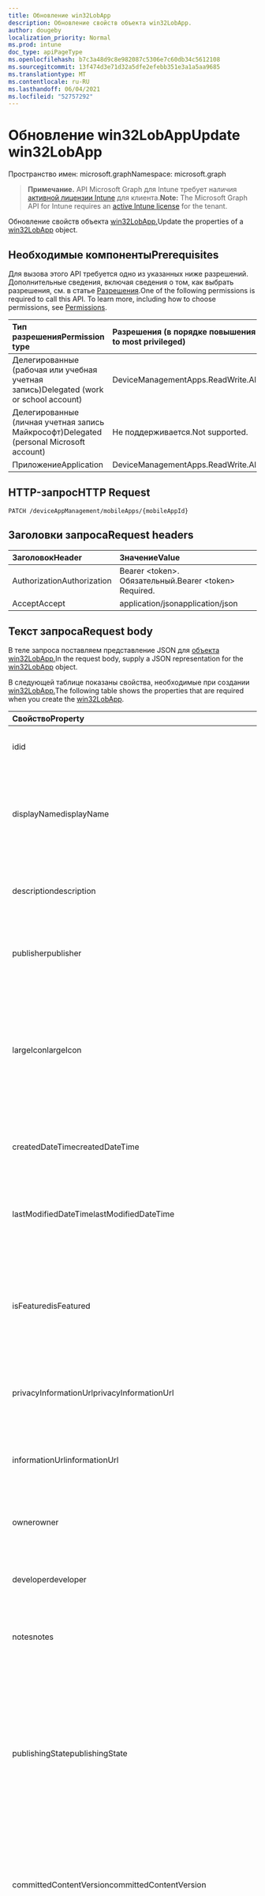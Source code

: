 ```yaml
---
title: Обновление win32LobApp
description: Обновление свойств объекта win32LobApp.
author: dougeby
localization_priority: Normal
ms.prod: intune
doc_type: apiPageType
ms.openlocfilehash: b7c3a48d9c8e982087c5306e7c60db34c5612108
ms.sourcegitcommit: 13f474d3e71d32a5dfe2efebb351e3a1a5aa9685
ms.translationtype: MT
ms.contentlocale: ru-RU
ms.lasthandoff: 06/04/2021
ms.locfileid: "52757292"
---
```

# <a name="update-win32lobapp"></a><span data-ttu-id="85925-103">Обновление win32LobApp</span><span class="sxs-lookup"><span data-stu-id="85925-103">Update win32LobApp</span></span>

<span data-ttu-id="85925-104">Пространство имен: microsoft.graph</span><span class="sxs-lookup"><span data-stu-id="85925-104">Namespace: microsoft.graph</span></span>

> <span data-ttu-id="85925-105">**Примечание.** API Microsoft Graph для Intune требует наличия [активной лицензии Intune](https://go.microsoft.com/fwlink/?linkid=839381) для клиента.</span><span class="sxs-lookup"><span data-stu-id="85925-105">**Note:** The Microsoft Graph API for Intune requires an [active Intune license](https://go.microsoft.com/fwlink/?linkid=839381) for the tenant.</span></span>

<span data-ttu-id="85925-106">Обновление свойств объекта [win32LobApp.](../resources/intune-apps-win32lobapp.md)</span><span class="sxs-lookup"><span data-stu-id="85925-106">Update the properties of a [win32LobApp](../resources/intune-apps-win32lobapp.md) object.</span></span>

## <a name="prerequisites"></a><span data-ttu-id="85925-107">Необходимые компоненты</span><span class="sxs-lookup"><span data-stu-id="85925-107">Prerequisites</span></span>
<span data-ttu-id="85925-p101">Для вызова этого API требуется одно из указанных ниже разрешений. Дополнительные сведения, включая сведения о том, как выбрать разрешения, см. в статье [Разрешения](/graph/permissions-reference).</span><span class="sxs-lookup"><span data-stu-id="85925-p101">One of the following permissions is required to call this API. To learn more, including how to choose permissions, see [Permissions](/graph/permissions-reference).</span></span>

|<span data-ttu-id="85925-110">Тип разрешения</span><span class="sxs-lookup"><span data-stu-id="85925-110">Permission type</span></span>|<span data-ttu-id="85925-111">Разрешения (в порядке повышения привилегий)</span><span class="sxs-lookup"><span data-stu-id="85925-111">Permissions (from least to most privileged)</span></span>|
|:---|:---|
|<span data-ttu-id="85925-112">Делегированные (рабочая или учебная учетная запись)</span><span class="sxs-lookup"><span data-stu-id="85925-112">Delegated (work or school account)</span></span>|<span data-ttu-id="85925-113">DeviceManagementApps.ReadWrite.All</span><span class="sxs-lookup"><span data-stu-id="85925-113">DeviceManagementApps.ReadWrite.All</span></span>|
|<span data-ttu-id="85925-114">Делегированные (личная учетная запись Майкрософт)</span><span class="sxs-lookup"><span data-stu-id="85925-114">Delegated (personal Microsoft account)</span></span>|<span data-ttu-id="85925-115">Не поддерживается.</span><span class="sxs-lookup"><span data-stu-id="85925-115">Not supported.</span></span>|
|<span data-ttu-id="85925-116">Приложение</span><span class="sxs-lookup"><span data-stu-id="85925-116">Application</span></span>|<span data-ttu-id="85925-117">DeviceManagementApps.ReadWrite.All</span><span class="sxs-lookup"><span data-stu-id="85925-117">DeviceManagementApps.ReadWrite.All</span></span>|

## <a name="http-request"></a><span data-ttu-id="85925-118">HTTP-запрос</span><span class="sxs-lookup"><span data-stu-id="85925-118">HTTP Request</span></span>
<!-- {
  "blockType": "ignored"
}
-->
``` http
PATCH /deviceAppManagement/mobileApps/{mobileAppId}
```

## <a name="request-headers"></a><span data-ttu-id="85925-119">Заголовки запроса</span><span class="sxs-lookup"><span data-stu-id="85925-119">Request headers</span></span>
|<span data-ttu-id="85925-120">Заголовок</span><span class="sxs-lookup"><span data-stu-id="85925-120">Header</span></span>|<span data-ttu-id="85925-121">Значение</span><span class="sxs-lookup"><span data-stu-id="85925-121">Value</span></span>|
|:---|:---|
|<span data-ttu-id="85925-122">Authorization</span><span class="sxs-lookup"><span data-stu-id="85925-122">Authorization</span></span>|<span data-ttu-id="85925-123">Bearer &lt;token&gt;. Обязательный.</span><span class="sxs-lookup"><span data-stu-id="85925-123">Bearer &lt;token&gt; Required.</span></span>|
|<span data-ttu-id="85925-124">Accept</span><span class="sxs-lookup"><span data-stu-id="85925-124">Accept</span></span>|<span data-ttu-id="85925-125">application/json</span><span class="sxs-lookup"><span data-stu-id="85925-125">application/json</span></span>|

## <a name="request-body"></a><span data-ttu-id="85925-126">Текст запроса</span><span class="sxs-lookup"><span data-stu-id="85925-126">Request body</span></span>
<span data-ttu-id="85925-127">В теле запроса поставляем представление JSON для [объекта win32LobApp.](../resources/intune-apps-win32lobapp.md)</span><span class="sxs-lookup"><span data-stu-id="85925-127">In the request body, supply a JSON representation for the [win32LobApp](../resources/intune-apps-win32lobapp.md) object.</span></span>

<span data-ttu-id="85925-128">В следующей таблице показаны свойства, необходимые при создании [win32LobApp.](../resources/intune-apps-win32lobapp.md)</span><span class="sxs-lookup"><span data-stu-id="85925-128">The following table shows the properties that are required when you create the [win32LobApp](../resources/intune-apps-win32lobapp.md).</span></span>

|<span data-ttu-id="85925-129">Свойство</span><span class="sxs-lookup"><span data-stu-id="85925-129">Property</span></span>|<span data-ttu-id="85925-130">Тип</span><span class="sxs-lookup"><span data-stu-id="85925-130">Type</span></span>|<span data-ttu-id="85925-131">Описание</span><span class="sxs-lookup"><span data-stu-id="85925-131">Description</span></span>|
|:---|:---|:---|
|<span data-ttu-id="85925-132">id</span><span class="sxs-lookup"><span data-stu-id="85925-132">id</span></span>|<span data-ttu-id="85925-133">String</span><span class="sxs-lookup"><span data-stu-id="85925-133">String</span></span>|<span data-ttu-id="85925-134">Ключ объекта.</span><span class="sxs-lookup"><span data-stu-id="85925-134">Key of the entity.</span></span> <span data-ttu-id="85925-135">Наследуется от [mobileApp](../resources/intune-apps-mobileapp.md).</span><span class="sxs-lookup"><span data-stu-id="85925-135">Inherited from [mobileApp](../resources/intune-apps-mobileapp.md)</span></span>|
|<span data-ttu-id="85925-136">displayName</span><span class="sxs-lookup"><span data-stu-id="85925-136">displayName</span></span>|<span data-ttu-id="85925-137">String</span><span class="sxs-lookup"><span data-stu-id="85925-137">String</span></span>|<span data-ttu-id="85925-138">Название приложения, которое предоставил или импортировал администратор.</span><span class="sxs-lookup"><span data-stu-id="85925-138">The admin provided or imported title of the app.</span></span> <span data-ttu-id="85925-139">Наследуется от [mobileApp](../resources/intune-apps-mobileapp.md).</span><span class="sxs-lookup"><span data-stu-id="85925-139">Inherited from [mobileApp](../resources/intune-apps-mobileapp.md)</span></span>|
|<span data-ttu-id="85925-140">description</span><span class="sxs-lookup"><span data-stu-id="85925-140">description</span></span>|<span data-ttu-id="85925-141">String</span><span class="sxs-lookup"><span data-stu-id="85925-141">String</span></span>|<span data-ttu-id="85925-142">Описание приложения.</span><span class="sxs-lookup"><span data-stu-id="85925-142">The description of the app.</span></span> <span data-ttu-id="85925-143">Наследуется от [mobileApp](../resources/intune-apps-mobileapp.md).</span><span class="sxs-lookup"><span data-stu-id="85925-143">Inherited from [mobileApp](../resources/intune-apps-mobileapp.md)</span></span>|
|<span data-ttu-id="85925-144">publisher</span><span class="sxs-lookup"><span data-stu-id="85925-144">publisher</span></span>|<span data-ttu-id="85925-145">String</span><span class="sxs-lookup"><span data-stu-id="85925-145">String</span></span>|<span data-ttu-id="85925-146">Издатель приложения.</span><span class="sxs-lookup"><span data-stu-id="85925-146">The publisher of the app.</span></span> <span data-ttu-id="85925-147">Наследуется от [mobileApp](../resources/intune-apps-mobileapp.md).</span><span class="sxs-lookup"><span data-stu-id="85925-147">Inherited from [mobileApp](../resources/intune-apps-mobileapp.md)</span></span>|
|<span data-ttu-id="85925-148">largeIcon</span><span class="sxs-lookup"><span data-stu-id="85925-148">largeIcon</span></span>|[<span data-ttu-id="85925-149">mimeContent</span><span class="sxs-lookup"><span data-stu-id="85925-149">mimeContent</span></span>](../resources/intune-shared-mimecontent.md)|<span data-ttu-id="85925-150">Представляет большой значок, который отображается в сведениях о приложении, используется для отправки значка.</span><span class="sxs-lookup"><span data-stu-id="85925-150">The large icon, to be displayed in the app details and used for upload of the icon.</span></span> <span data-ttu-id="85925-151">Наследуется от [mobileApp](../resources/intune-apps-mobileapp.md).</span><span class="sxs-lookup"><span data-stu-id="85925-151">Inherited from [mobileApp](../resources/intune-apps-mobileapp.md)</span></span>|
|<span data-ttu-id="85925-152">createdDateTime</span><span class="sxs-lookup"><span data-stu-id="85925-152">createdDateTime</span></span>|<span data-ttu-id="85925-153">DateTimeOffset</span><span class="sxs-lookup"><span data-stu-id="85925-153">DateTimeOffset</span></span>|<span data-ttu-id="85925-154">Дата и время создания приложения.</span><span class="sxs-lookup"><span data-stu-id="85925-154">The date and time the app was created.</span></span> <span data-ttu-id="85925-155">Наследуется от [mobileApp](../resources/intune-apps-mobileapp.md).</span><span class="sxs-lookup"><span data-stu-id="85925-155">Inherited from [mobileApp](../resources/intune-apps-mobileapp.md)</span></span>|
|<span data-ttu-id="85925-156">lastModifiedDateTime</span><span class="sxs-lookup"><span data-stu-id="85925-156">lastModifiedDateTime</span></span>|<span data-ttu-id="85925-157">DateTimeOffset</span><span class="sxs-lookup"><span data-stu-id="85925-157">DateTimeOffset</span></span>|<span data-ttu-id="85925-158">Дата и время последнего изменения приложения.</span><span class="sxs-lookup"><span data-stu-id="85925-158">The date and time the app was last modified.</span></span> <span data-ttu-id="85925-159">Наследуется от [mobileApp](../resources/intune-apps-mobileapp.md).</span><span class="sxs-lookup"><span data-stu-id="85925-159">Inherited from [mobileApp](../resources/intune-apps-mobileapp.md)</span></span>|
|<span data-ttu-id="85925-160">isFeatured</span><span class="sxs-lookup"><span data-stu-id="85925-160">isFeatured</span></span>|<span data-ttu-id="85925-161">Boolean</span><span class="sxs-lookup"><span data-stu-id="85925-161">Boolean</span></span>|<span data-ttu-id="85925-162">Значение, которое показывает, отмечено ли приложение как подобранное администратором. Наследуется от объекта [mobileApp](../resources/intune-apps-mobileapp.md).</span><span class="sxs-lookup"><span data-stu-id="85925-162">The value indicating whether the app is marked as featured by the admin. Inherited from [mobileApp](../resources/intune-apps-mobileapp.md)</span></span>|
|<span data-ttu-id="85925-163">privacyInformationUrl</span><span class="sxs-lookup"><span data-stu-id="85925-163">privacyInformationUrl</span></span>|<span data-ttu-id="85925-164">String</span><span class="sxs-lookup"><span data-stu-id="85925-164">String</span></span>|<span data-ttu-id="85925-165">URL-адрес заявления о конфиденциальности.</span><span class="sxs-lookup"><span data-stu-id="85925-165">The privacy statement Url.</span></span> <span data-ttu-id="85925-166">Наследуется от [mobileApp](../resources/intune-apps-mobileapp.md).</span><span class="sxs-lookup"><span data-stu-id="85925-166">Inherited from [mobileApp](../resources/intune-apps-mobileapp.md)</span></span>|
|<span data-ttu-id="85925-167">informationUrl</span><span class="sxs-lookup"><span data-stu-id="85925-167">informationUrl</span></span>|<span data-ttu-id="85925-168">String</span><span class="sxs-lookup"><span data-stu-id="85925-168">String</span></span>|<span data-ttu-id="85925-169">URL-адрес страницы с дополнительными сведениями.</span><span class="sxs-lookup"><span data-stu-id="85925-169">The more information Url.</span></span> <span data-ttu-id="85925-170">Наследуется от [mobileApp](../resources/intune-apps-mobileapp.md).</span><span class="sxs-lookup"><span data-stu-id="85925-170">Inherited from [mobileApp](../resources/intune-apps-mobileapp.md)</span></span>|
|<span data-ttu-id="85925-171">owner</span><span class="sxs-lookup"><span data-stu-id="85925-171">owner</span></span>|<span data-ttu-id="85925-172">String</span><span class="sxs-lookup"><span data-stu-id="85925-172">String</span></span>|<span data-ttu-id="85925-173">Владелец приложения.</span><span class="sxs-lookup"><span data-stu-id="85925-173">The owner of the app.</span></span> <span data-ttu-id="85925-174">Наследуется от [mobileApp](../resources/intune-apps-mobileapp.md).</span><span class="sxs-lookup"><span data-stu-id="85925-174">Inherited from [mobileApp](../resources/intune-apps-mobileapp.md)</span></span>|
|<span data-ttu-id="85925-175">developer</span><span class="sxs-lookup"><span data-stu-id="85925-175">developer</span></span>|<span data-ttu-id="85925-176">String</span><span class="sxs-lookup"><span data-stu-id="85925-176">String</span></span>|<span data-ttu-id="85925-177">Разработчик приложения.</span><span class="sxs-lookup"><span data-stu-id="85925-177">The developer of the app.</span></span> <span data-ttu-id="85925-178">Наследуется от [mobileApp](../resources/intune-apps-mobileapp.md).</span><span class="sxs-lookup"><span data-stu-id="85925-178">Inherited from [mobileApp](../resources/intune-apps-mobileapp.md)</span></span>|
|<span data-ttu-id="85925-179">notes</span><span class="sxs-lookup"><span data-stu-id="85925-179">notes</span></span>|<span data-ttu-id="85925-180">String</span><span class="sxs-lookup"><span data-stu-id="85925-180">String</span></span>|<span data-ttu-id="85925-181">Заметки для приложения.</span><span class="sxs-lookup"><span data-stu-id="85925-181">Notes for the app.</span></span> <span data-ttu-id="85925-182">Наследуется от [mobileApp](../resources/intune-apps-mobileapp.md).</span><span class="sxs-lookup"><span data-stu-id="85925-182">Inherited from [mobileApp](../resources/intune-apps-mobileapp.md)</span></span>|
|<span data-ttu-id="85925-183">publishingState</span><span class="sxs-lookup"><span data-stu-id="85925-183">publishingState</span></span>|[<span data-ttu-id="85925-184">mobileAppPublishingState</span><span class="sxs-lookup"><span data-stu-id="85925-184">mobileAppPublishingState</span></span>](../resources/intune-apps-mobileapppublishingstate.md)|<span data-ttu-id="85925-185">Состояние публикации для приложения.</span><span class="sxs-lookup"><span data-stu-id="85925-185">The publishing state for the app.</span></span> <span data-ttu-id="85925-186">Приложение невозможно назначить, если оно не опубликовано.</span><span class="sxs-lookup"><span data-stu-id="85925-186">The app cannot be assigned unless the app is published.</span></span> <span data-ttu-id="85925-187">Унаследованный от [mobileApp](../resources/intune-apps-mobileapp.md).</span><span class="sxs-lookup"><span data-stu-id="85925-187">Inherited from [mobileApp](../resources/intune-apps-mobileapp.md).</span></span> <span data-ttu-id="85925-188">Возможные значения: `notPublished`, `processing`, `published`.</span><span class="sxs-lookup"><span data-stu-id="85925-188">Possible values are: `notPublished`, `processing`, `published`.</span></span>|
|<span data-ttu-id="85925-189">committedContentVersion</span><span class="sxs-lookup"><span data-stu-id="85925-189">committedContentVersion</span></span>|<span data-ttu-id="85925-190">String</span><span class="sxs-lookup"><span data-stu-id="85925-190">String</span></span>|<span data-ttu-id="85925-191">Внутренняя версия подтвержденного содержимого.</span><span class="sxs-lookup"><span data-stu-id="85925-191">The internal committed content version.</span></span> <span data-ttu-id="85925-192">Наследуется от [mobileLobApp](../resources/intune-apps-mobilelobapp.md).</span><span class="sxs-lookup"><span data-stu-id="85925-192">Inherited from [mobileLobApp](../resources/intune-apps-mobilelobapp.md)</span></span>|
|<span data-ttu-id="85925-193">fileName</span><span class="sxs-lookup"><span data-stu-id="85925-193">fileName</span></span>|<span data-ttu-id="85925-194">String</span><span class="sxs-lookup"><span data-stu-id="85925-194">String</span></span>|<span data-ttu-id="85925-195">Имя основного файла бизнес-приложения.</span><span class="sxs-lookup"><span data-stu-id="85925-195">The name of the main Lob application file.</span></span> <span data-ttu-id="85925-196">Наследуется от [mobileLobApp](../resources/intune-apps-mobilelobapp.md).</span><span class="sxs-lookup"><span data-stu-id="85925-196">Inherited from [mobileLobApp](../resources/intune-apps-mobilelobapp.md)</span></span>|
|<span data-ttu-id="85925-197">size</span><span class="sxs-lookup"><span data-stu-id="85925-197">size</span></span>|<span data-ttu-id="85925-198">Int64</span><span class="sxs-lookup"><span data-stu-id="85925-198">Int64</span></span>|<span data-ttu-id="85925-199">Общий размер, включая все отправленные файлы.</span><span class="sxs-lookup"><span data-stu-id="85925-199">The total size, including all uploaded files.</span></span> <span data-ttu-id="85925-200">Наследуется от [mobileLobApp](../resources/intune-apps-mobilelobapp.md).</span><span class="sxs-lookup"><span data-stu-id="85925-200">Inherited from [mobileLobApp](../resources/intune-apps-mobilelobapp.md)</span></span>|
|<span data-ttu-id="85925-201">installCommandLine</span><span class="sxs-lookup"><span data-stu-id="85925-201">installCommandLine</span></span>|<span data-ttu-id="85925-202">String</span><span class="sxs-lookup"><span data-stu-id="85925-202">String</span></span>|<span data-ttu-id="85925-203">Командная строка для установки этого приложения</span><span class="sxs-lookup"><span data-stu-id="85925-203">The command line to install this app</span></span>|
|<span data-ttu-id="85925-204">uninstallCommandLine</span><span class="sxs-lookup"><span data-stu-id="85925-204">uninstallCommandLine</span></span>|<span data-ttu-id="85925-205">String</span><span class="sxs-lookup"><span data-stu-id="85925-205">String</span></span>|<span data-ttu-id="85925-206">Командная строка, чтобы удалить это приложение</span><span class="sxs-lookup"><span data-stu-id="85925-206">The command line to uninstall this app</span></span>|
|<span data-ttu-id="85925-207">applicableArchitectures</span><span class="sxs-lookup"><span data-stu-id="85925-207">applicableArchitectures</span></span>|[<span data-ttu-id="85925-208">windowsArchitecture</span><span class="sxs-lookup"><span data-stu-id="85925-208">windowsArchitecture</span></span>](../resources/intune-apps-windowsarchitecture.md)|<span data-ttu-id="85925-209">Архитектура Windows, которая поддерживается этим приложением.</span><span class="sxs-lookup"><span data-stu-id="85925-209">The Windows architecture(s) for which this app can run on.</span></span> <span data-ttu-id="85925-210">Возможные значения: `none`, `x86`, `x64`, `arm`, `neutral`.</span><span class="sxs-lookup"><span data-stu-id="85925-210">Possible values are: `none`, `x86`, `x64`, `arm`, `neutral`.</span></span>|
|<span data-ttu-id="85925-211">minimumFreeDiskSpaceInMB</span><span class="sxs-lookup"><span data-stu-id="85925-211">minimumFreeDiskSpaceInMB</span></span>|<span data-ttu-id="85925-212">Int32</span><span class="sxs-lookup"><span data-stu-id="85925-212">Int32</span></span>|<span data-ttu-id="85925-213">Значение минимального свободного пространства диска, необходимого для установки этого приложения.</span><span class="sxs-lookup"><span data-stu-id="85925-213">The value for the minimum free disk space which is required to install this app.</span></span>|
|<span data-ttu-id="85925-214">minimumMemoryInMB</span><span class="sxs-lookup"><span data-stu-id="85925-214">minimumMemoryInMB</span></span>|<span data-ttu-id="85925-215">Int32</span><span class="sxs-lookup"><span data-stu-id="85925-215">Int32</span></span>|<span data-ttu-id="85925-216">Значение минимальной физической памяти, необходимой для установки этого приложения.</span><span class="sxs-lookup"><span data-stu-id="85925-216">The value for the minimum physical memory which is required to install this app.</span></span>|
|<span data-ttu-id="85925-217">minimumNumberOfProcessors</span><span class="sxs-lookup"><span data-stu-id="85925-217">minimumNumberOfProcessors</span></span>|<span data-ttu-id="85925-218">Int32</span><span class="sxs-lookup"><span data-stu-id="85925-218">Int32</span></span>|<span data-ttu-id="85925-219">Значение минимального числа процессоров, необходимое для установки этого приложения.</span><span class="sxs-lookup"><span data-stu-id="85925-219">The value for the minimum number of processors which is required to install this app.</span></span>|
|<span data-ttu-id="85925-220">minimumCpuSpeedInMHz</span><span class="sxs-lookup"><span data-stu-id="85925-220">minimumCpuSpeedInMHz</span></span>|<span data-ttu-id="85925-221">Int32</span><span class="sxs-lookup"><span data-stu-id="85925-221">Int32</span></span>|<span data-ttu-id="85925-222">Значение минимальной скорости процессора, необходимой для установки этого приложения.</span><span class="sxs-lookup"><span data-stu-id="85925-222">The value for the minimum CPU speed which is required to install this app.</span></span>|
|<span data-ttu-id="85925-223">правила</span><span class="sxs-lookup"><span data-stu-id="85925-223">rules</span></span>|<span data-ttu-id="85925-224">[коллекция win32LobAppRule](../resources/intune-apps-win32lobapprule.md)</span><span class="sxs-lookup"><span data-stu-id="85925-224">[win32LobAppRule](../resources/intune-apps-win32lobapprule.md) collection</span></span>|<span data-ttu-id="85925-225">Правила обнаружения и требования для этого приложения.</span><span class="sxs-lookup"><span data-stu-id="85925-225">The detection and requirement rules for this app.</span></span>|
|<span data-ttu-id="85925-226">installExperience</span><span class="sxs-lookup"><span data-stu-id="85925-226">installExperience</span></span>|[<span data-ttu-id="85925-227">win32LobAppInstallExperience</span><span class="sxs-lookup"><span data-stu-id="85925-227">win32LobAppInstallExperience</span></span>](../resources/intune-apps-win32lobappinstallexperience.md)|<span data-ttu-id="85925-228">Возможность установки этого приложения.</span><span class="sxs-lookup"><span data-stu-id="85925-228">The install experience for this app.</span></span>|
|<span data-ttu-id="85925-229">returnCodes</span><span class="sxs-lookup"><span data-stu-id="85925-229">returnCodes</span></span>|<span data-ttu-id="85925-230">[коллекция win32LobAppReturnCode](../resources/intune-apps-win32lobappreturncode.md)</span><span class="sxs-lookup"><span data-stu-id="85925-230">[win32LobAppReturnCode](../resources/intune-apps-win32lobappreturncode.md) collection</span></span>|<span data-ttu-id="85925-231">Коды возврата для поведения после установки.</span><span class="sxs-lookup"><span data-stu-id="85925-231">The return codes for post installation behavior.</span></span>|
|<span data-ttu-id="85925-232">msiInformation</span><span class="sxs-lookup"><span data-stu-id="85925-232">msiInformation</span></span>|[<span data-ttu-id="85925-233">win32LobAppMsiInformation</span><span class="sxs-lookup"><span data-stu-id="85925-233">win32LobAppMsiInformation</span></span>](../resources/intune-apps-win32lobappmsiinformation.md)|<span data-ttu-id="85925-234">Сведения о MSI, если это приложение Win32 является приложением MSI.</span><span class="sxs-lookup"><span data-stu-id="85925-234">The MSI details if this Win32 app is an MSI app.</span></span>|
|<span data-ttu-id="85925-235">setupFilePath</span><span class="sxs-lookup"><span data-stu-id="85925-235">setupFilePath</span></span>|<span data-ttu-id="85925-236">String</span><span class="sxs-lookup"><span data-stu-id="85925-236">String</span></span>|<span data-ttu-id="85925-237">Относительный путь файла установки в зашифрованном пакете Win32LobApp.</span><span class="sxs-lookup"><span data-stu-id="85925-237">The relative path of the setup file in the encrypted Win32LobApp package.</span></span>|
|<span data-ttu-id="85925-238">minimumSupportedWindowsRelease</span><span class="sxs-lookup"><span data-stu-id="85925-238">minimumSupportedWindowsRelease</span></span>|<span data-ttu-id="85925-239">String</span><span class="sxs-lookup"><span data-stu-id="85925-239">String</span></span>|<span data-ttu-id="85925-240">Значение для минимального поддерживаемых выпусков windows.</span><span class="sxs-lookup"><span data-stu-id="85925-240">The value for the minimum supported windows release.</span></span>|



## <a name="response"></a><span data-ttu-id="85925-241">Отклик</span><span class="sxs-lookup"><span data-stu-id="85925-241">Response</span></span>
<span data-ttu-id="85925-242">В случае успеха этот метод возвращает код отклика и обновленный `200 OK` [объект win32LobApp](../resources/intune-apps-win32lobapp.md) в тексте ответа.</span><span class="sxs-lookup"><span data-stu-id="85925-242">If successful, this method returns a `200 OK` response code and an updated [win32LobApp](../resources/intune-apps-win32lobapp.md) object in the response body.</span></span>

## <a name="example"></a><span data-ttu-id="85925-243">Пример</span><span class="sxs-lookup"><span data-stu-id="85925-243">Example</span></span>

### <a name="request"></a><span data-ttu-id="85925-244">Запрос</span><span class="sxs-lookup"><span data-stu-id="85925-244">Request</span></span>
<span data-ttu-id="85925-245">Ниже приведен пример запроса.</span><span class="sxs-lookup"><span data-stu-id="85925-245">Here is an example of the request.</span></span>
``` http
PATCH https://graph.microsoft.com/v1.0/deviceAppManagement/mobileApps/{mobileAppId}
Content-type: application/json
Content-length: 2134

{
  "@odata.type": "#microsoft.graph.win32LobApp",
  "displayName": "Display Name value",
  "description": "Description value",
  "publisher": "Publisher value",
  "largeIcon": {
    "@odata.type": "microsoft.graph.mimeContent",
    "type": "Type value",
    "value": "dmFsdWU="
  },
  "isFeatured": true,
  "privacyInformationUrl": "https://example.com/privacyInformationUrl/",
  "informationUrl": "https://example.com/informationUrl/",
  "owner": "Owner value",
  "developer": "Developer value",
  "notes": "Notes value",
  "publishingState": "processing",
  "committedContentVersion": "Committed Content Version value",
  "fileName": "File Name value",
  "size": 4,
  "installCommandLine": "Install Command Line value",
  "uninstallCommandLine": "Uninstall Command Line value",
  "applicableArchitectures": "x86",
  "minimumFreeDiskSpaceInMB": 8,
  "minimumMemoryInMB": 1,
  "minimumNumberOfProcessors": 9,
  "minimumCpuSpeedInMHz": 4,
  "rules": [
    {
      "@odata.type": "microsoft.graph.win32LobAppRegistryRule",
      "ruleType": "requirement",
      "check32BitOn64System": true,
      "keyPath": "Key Path value",
      "valueName": "Value Name value",
      "operationType": "exists",
      "operator": "equal",
      "comparisonValue": "Comparison Value value"
    }
  ],
  "installExperience": {
    "@odata.type": "microsoft.graph.win32LobAppInstallExperience",
    "runAsAccount": "user",
    "deviceRestartBehavior": "allow"
  },
  "returnCodes": [
    {
      "@odata.type": "microsoft.graph.win32LobAppReturnCode",
      "returnCode": 10,
      "type": "success"
    }
  ],
  "msiInformation": {
    "@odata.type": "microsoft.graph.win32LobAppMsiInformation",
    "productCode": "Product Code value",
    "productVersion": "Product Version value",
    "upgradeCode": "Upgrade Code value",
    "requiresReboot": true,
    "packageType": "perUser",
    "productName": "Product Name value",
    "publisher": "Publisher value"
  },
  "setupFilePath": "Setup File Path value",
  "minimumSupportedWindowsRelease": "Minimum Supported Windows Release value"
}
```

### <a name="response"></a><span data-ttu-id="85925-246">Отклик</span><span class="sxs-lookup"><span data-stu-id="85925-246">Response</span></span>
<span data-ttu-id="85925-p119">Ниже приведен пример отклика. Примечание. Объект отклика, показанный здесь, может быть усечен для краткости. При фактическом вызове будут возвращены все свойства.</span><span class="sxs-lookup"><span data-stu-id="85925-p119">Here is an example of the response. Note: The response object shown here may be truncated for brevity. All of the properties will be returned from an actual call.</span></span>
``` http
HTTP/1.1 200 OK
Content-Type: application/json
Content-Length: 2306

{
  "@odata.type": "#microsoft.graph.win32LobApp",
  "id": "9607b530-b530-9607-30b5-079630b50796",
  "displayName": "Display Name value",
  "description": "Description value",
  "publisher": "Publisher value",
  "largeIcon": {
    "@odata.type": "microsoft.graph.mimeContent",
    "type": "Type value",
    "value": "dmFsdWU="
  },
  "createdDateTime": "2017-01-01T00:02:43.5775965-08:00",
  "lastModifiedDateTime": "2017-01-01T00:00:35.1329464-08:00",
  "isFeatured": true,
  "privacyInformationUrl": "https://example.com/privacyInformationUrl/",
  "informationUrl": "https://example.com/informationUrl/",
  "owner": "Owner value",
  "developer": "Developer value",
  "notes": "Notes value",
  "publishingState": "processing",
  "committedContentVersion": "Committed Content Version value",
  "fileName": "File Name value",
  "size": 4,
  "installCommandLine": "Install Command Line value",
  "uninstallCommandLine": "Uninstall Command Line value",
  "applicableArchitectures": "x86",
  "minimumFreeDiskSpaceInMB": 8,
  "minimumMemoryInMB": 1,
  "minimumNumberOfProcessors": 9,
  "minimumCpuSpeedInMHz": 4,
  "rules": [
    {
      "@odata.type": "microsoft.graph.win32LobAppRegistryRule",
      "ruleType": "requirement",
      "check32BitOn64System": true,
      "keyPath": "Key Path value",
      "valueName": "Value Name value",
      "operationType": "exists",
      "operator": "equal",
      "comparisonValue": "Comparison Value value"
    }
  ],
  "installExperience": {
    "@odata.type": "microsoft.graph.win32LobAppInstallExperience",
    "runAsAccount": "user",
    "deviceRestartBehavior": "allow"
  },
  "returnCodes": [
    {
      "@odata.type": "microsoft.graph.win32LobAppReturnCode",
      "returnCode": 10,
      "type": "success"
    }
  ],
  "msiInformation": {
    "@odata.type": "microsoft.graph.win32LobAppMsiInformation",
    "productCode": "Product Code value",
    "productVersion": "Product Version value",
    "upgradeCode": "Upgrade Code value",
    "requiresReboot": true,
    "packageType": "perUser",
    "productName": "Product Name value",
    "publisher": "Publisher value"
  },
  "setupFilePath": "Setup File Path value",
  "minimumSupportedWindowsRelease": "Minimum Supported Windows Release value"
}
```




